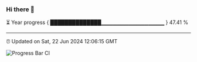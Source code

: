 ### Hi there 👋

⏳ Year progress { ██████████████▁▁▁▁▁▁▁▁▁▁▁▁▁▁▁▁ } 47.41 %

---

⏰ Updated on Sat, 22 Jun 2024 12:06:15 GMT

![Progress Bar CI](https://github.com/liununu/liununu/workflows/Progress%20Bar%20CI/badge.svg)
